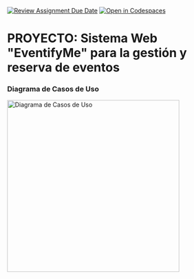 [![Review Assignment Due Date](https://classroom.github.com/assets/deadline-readme-button-22041afd0340ce965d47ae6ef1cefeee28c7c493a6346c4f15d667ab976d596c.svg)](https://classroom.github.com/a/LkahOtWs)
[![Open in Codespaces](https://classroom.github.com/assets/launch-codespace-2972f46106e565e64193e422d61a12cf1da4916b45550586e14ef0a7c637dd04.svg)](https://classroom.github.com/open-in-codespaces?assignment_repo_id=17616412)
# PROYECTO: Sistema Web "EventifyMe" para la gestión y reserva de eventos

### Diagrama de Casos de Uso
<img src="https://github.com/user-attachments/assets/bdb8a116-e15b-43f5-a4c1-4f4a70d3414e" alt="Diagrama de Casos de Uso" width="400"/>
